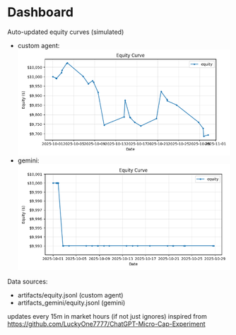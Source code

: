 # Dashboard

Auto-updated equity curves (simulated)

- custom agent: ![Equity Curve](artifacts/equity.png?v=ba798d2)
- gemini: ![Equity Curve (Gemini)](artifacts_gemini/equity.png?v=ba798d2)

Data sources:
- artifacts/equity.jsonl (custom agent)
- artifacts_gemini/equity.jsonl (gemini)

updates every 15m in market hours (if not just ignores)
inspired from https://github.com/LuckyOne7777/ChatGPT-Micro-Cap-Experiment